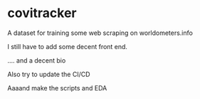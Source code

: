 # covitracker
A dataset for training some web scraping on worldometers.info

I still have to add some decent front end.

.... and a decent bio


Also try to update the CI/CD

Aaaand make the scripts and EDA
